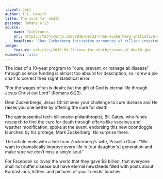 ```yaml
---
layout: post
author: T.C. Howitt
title: The cure for death
passage: Romans 6:23
source:
    name: TechCrunch
    url: https://techcrunch.com/2016/09/21/chan-zuckerberg-initiative-announces-investment-to-cure-disease/
    headline: "Chan Zuckerberg Initiative announces $3 billion investment to cure disease"
image:
    feature: articles/2016-09-21-cure-for-death/causes-of-death.jpg
comments: false
---
```


The idea of a 10-year program to "cure, prevent, or manage all disease" through science funding is almost too absurd for description, so I drew a pie chart to correct their slight statistical error.

"For the wages of sin is death; but the gift of God is eternal life through Jesus Christ our Lord" (Romans 6:23).

Dear Zuckerbergs, Jesus Christ sees your challenge to cure disease and He raises you one better by offering the cure for death.

The quintessential tech-billionaire-philanthropist, Bill Gates, who funds research to find the cure for death through efforts like vaccines and weather modification, spoke at the event, endorsing this new boondoggle launched by his protege, Mark Zuckerberg. No surprise there.

The article ends with a line from Zuckerberg's wife, Priscilla Chan: "We want to dramatically improve every life in [our daughter's] generation and make sure we don’t miss a single soul.”

For Facebook so loved the world that they gave $3 billion, that everyone shall not suffer disease but have eternal newsfeeds filled with posts about Kardashians, kittens and pictures of your friends' lunches.
